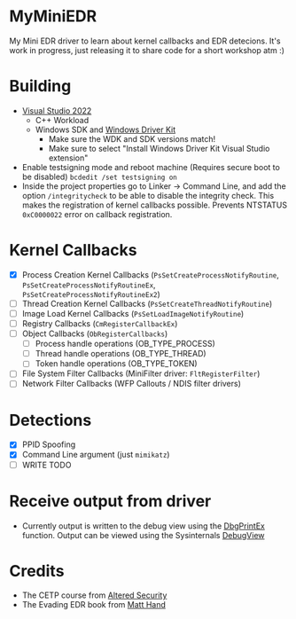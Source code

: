 # MyMiniEDR
My Mini EDR driver to learn about kernel callbacks and EDR detecions. It's work in progress, just releasing it to share code for a short workshop atm :)

# Building
- [Visual Studio 2022](https://visualstudio.microsoft.com/vs/)
	- C++ Workload
  - Windows SDK and [Windows Driver Kit](https://learn.microsoft.com/nl-nl/windows-hardware/drivers/other-wdk-downloads)
	  - Make sure the WDK and SDK versions match!
	  - Make sure to select "Install Windows Driver Kit Visual Studio extension"
- Enable testsigning mode and reboot machine (Requires secure boot to be disabled) `bcdedit /set testsigning on`
- Inside the project properties go to Linker -> Command Line, and add the option `/integritycheck` to be able to disable the integrity check. This makes the registration of kernel callbacks possible. Prevents NTSTATUS `0xC0000022`  error on callback registration.

# Kernel Callbacks
- [x] Process Creation Kernel Callbacks (`PsSetCreateProcessNotifyRoutine`, `PsSetCreateProcessNotifyRoutineEx`, `PsSetCreateProcessNotifyRoutineEx2`)
- [ ] Thread Creation Kernel Callbacks (`PsSetCreateThreadNotifyRoutine`)
- [ ] Image Load Kernel Callbacks (`PsSetLoadImageNotifyRoutine`)
- [ ] Registry Callbacks (`CmRegisterCallbackEx`)
- [ ] Object Callbacks (`ObRegisterCallbacks`)
  - [ ] Process handle operations (OB_TYPE_PROCESS)
  - [ ] Thread handle operations (OB_TYPE_THREAD)
  - [ ] Token handle operations (OB_TYPE_TOKEN)
- [ ] File System Filter Callbacks (MiniFilter driver: `FltRegisterFilter`)
- [ ] Network Filter Callbacks (WFP Callouts / NDIS filter drivers)

# Detections
- [X] PPID Spoofing
- [X] Command Line argument (just `mimikatz`)
- [ ] WRITE TODO 

# Receive output from driver
- Currently output is written to the debug view using the [DbgPrintEx](https://learn.microsoft.com/en-us/windows-hardware/drivers/ddi/wdm/nf-wdm-dbgprintex) function. Output can be viewed using the Sysinternals [DebugView](https://learn.microsoft.com/en-us/sysinternals/downloads/debugview)

# Credits
- The CETP course from [Altered Security](https://www.alteredsecurity.com/evasionlab)
- The Evading EDR book from [Matt Hand](https://www.amazon.nl/-/en/Matt-Hand/dp/1718503342)
